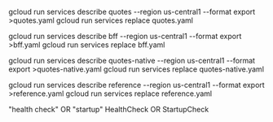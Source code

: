 

gcloud run services describe quotes --region us-central1 --format export >quotes.yaml
gcloud run services replace quotes.yaml

gcloud run services describe bff --region us-central1 --format export >bff.yaml
gcloud run services replace bff.yaml

gcloud run services describe quotes-native --region us-central1 --format export >quotes-native.yaml
gcloud run services replace quotes-native.yaml

gcloud run services describe reference --region us-central1 --format export >reference.yaml
gcloud run services replace reference.yaml

"health check" OR "startup"
HealthCheck OR StartupCheck
